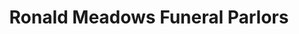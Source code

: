 ---
title: "Ronald Meadows Funeral Parlors"
url: /hinton/ronald-meadows-funeral-parlors/
shop: Bestattungen
---
